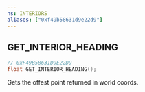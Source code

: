 ```yaml
---
ns: INTERIORS
aliases: ["0xf49b58631d9e22d9"]
---
```

## GET_INTERIOR_HEADING

```c
// 0xF49B58631D9E22D9
float GET_INTERIOR_HEADING();
```

Gets the offest point returned in world coords.

